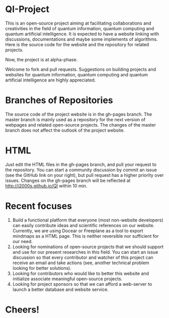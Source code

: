 QI-Project
==
This is an open-source project aiming at facilitating collaborations and creativities in the field of quantum information, quantum computing and quantum artificial intelligence. It is expected to have a website linking with discussions, documentations and maybe some implements of algorithms. Here is the source code for the website and the repository for related projects.

Now, the project is at alpha-phase.

Welcome to fork and pull requests. Suggestions on building projects and websites for quantum information, quantum computing and quantum artificial intelligence are highly appreciated. 

Branches of Repositories
==
The source code of the project website is in the gh-pages branch. The master branch is mainly used as a repository for the next version of webpages and related open-source projects. The changes of the master branch does not affect the outlook of the project website. 

HTML
==
Just edit the HTML files in the gh-pages branch, and pull your request to the repository. You can start a community discussion by commit an issue (see the GitHub link on your right), but pull request has a higher priority over issues. Changes on the gh-pages branch will be reflected at http://i2000s.github.io/QI within 10 min. 

Recent focuses
==
1. Build a functional platform that everyone (most non-website developers) can easily contribute ideas and scientific references on our website. Currently, we are using Docear or Freeplane as a tool to export mindmaps as a HTML page. This is neither reversible nor sufficient for our need.
2. Looking for nominations of open-source projects that we should support and use for our present researches in this field. You can start an issue discussion so that every contributor and watcher of this project can receive an email and take actions (see, another technical problem looking for better solutions). 
3. Looking for contributors who would like to better this website and initialize associate meaningful open-source projects.
4. Looking for project sponsors so that we can afford a web-server to launch a better database and website service. 

Cheers!
==
